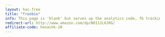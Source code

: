 ```yaml
---
layout: hac-free
title: "freebie"
info: This page is 'blank' but serves up the analytics code, fb tracking pixel, and amazon affiliate link before forwarding to Amazon.
redirect-url: http://www.amazon.com/dp/B011JL6JRG/
affiliate-code: henachk-20
---
```

